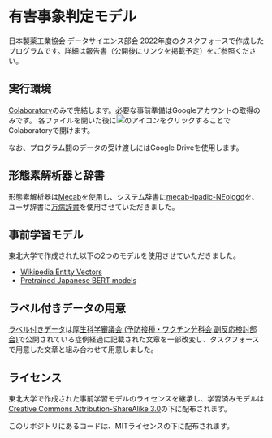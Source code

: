 # 有害事象判定モデル
日本製薬工業協会 データサイエンス部会 2022年度のタスクフォースで作成したプログラムです。詳細は報告書（公開後にリンクを掲載予定）をご参照ください。


## 実行環境
[Colaboratory](https://colab.research.google.com/?hl=ja)のみで完結します。必要な事前準備はGoogleアカウントの取得のみです。
各ファイルを開いた後に<img src ="https://camo.githubusercontent.com/84f0493939e0c4de4e6dbe113251b4bfb5353e57134ffd9fcab6b8714514d4d1/68747470733a2f2f636f6c61622e72657365617263682e676f6f676c652e636f6d2f6173736574732f636f6c61622d62616467652e737667">のアイコンをクリックすることでColaboratoryで開けます。

なお、プログラム間のデータの受け渡しにはGoogle Driveを使用します。

## 形態素解析器と辞書
形態素解析器は[Mecab](https://taku910.github.io/mecab/)を使用し、システム辞書に[mecab-ipadic-NEologd](https://github.com/neologd/mecab-ipadic-neologd)を、
ユーザ辞書に[万病辞書](https://sociocom.naist.jp/manbyou-dic/)を使用させていただきました。


## 事前学習モデル
東北大学で作成された以下の2つのモデルを使用させていただきました。
 - [Wikipedia Entity Vectors](https://github.com/singletongue/WikiEntVec)
 - [Pretrained Japanese BERT models](https://github.com/cl-tohoku/bert-japanese)

## ラベル付きデータの用意
[ラベル付きデータ](https://github.com/Takumi173/JPMA2022TF1-1/releases/download/20221226/Training.txt)は[厚生科学審議会 (予防接種・ワクチン分科会 副反応検討部会)](https://www.mhlw.go.jp/stf/shingi/shingi-kousei_284075.html)で公開されている症例経過に記載された文章を一部改変し、タスクフォースで用意した文章と組み合わせて用意しました。

## ライセンス
東北大学で作成された事前学習モデルのライセンスを継承し、学習済みモデルは[Creative Commons Attribution-ShareAlike 3.0](https://creativecommons.org/licenses/by-sa/3.0/)の下に配布されます。

このリポジトリにあるコードは、MITライセンスの下に配布されます。
